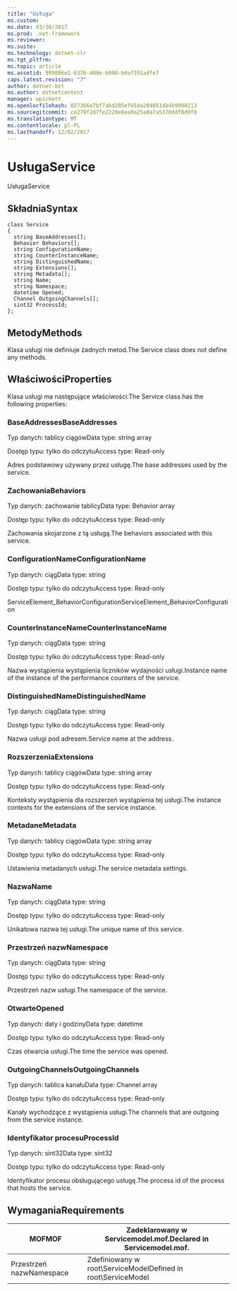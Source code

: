 ```yaml
---
title: "Usługa"
ms.custom: 
ms.date: 03/30/2017
ms.prod: .net-framework
ms.reviewer: 
ms.suite: 
ms.technology: dotnet-clr
ms.tgt_pltfrm: 
ms.topic: article
ms.assetid: 999806e1-6376-409e-b998-b0af391adfe7
caps.latest.revision: "7"
author: dotnet-bot
ms.author: dotnetcontent
manager: wpickett
ms.openlocfilehash: 027366e7bf7abd285ef65da2040514b4b9908213
ms.sourcegitcommit: ce279f2d7fe2220e6ea0a25a8a7a5370ddf8d9f0
ms.translationtype: MT
ms.contentlocale: pl-PL
ms.lasthandoff: 12/02/2017
---
```

# <a name="service"></a><span data-ttu-id="45b99-102">Usługa</span><span class="sxs-lookup"><span data-stu-id="45b99-102">Service</span></span>
<span data-ttu-id="45b99-103">Usługa</span><span class="sxs-lookup"><span data-stu-id="45b99-103">Service</span></span>  
  
## <a name="syntax"></a><span data-ttu-id="45b99-104">Składnia</span><span class="sxs-lookup"><span data-stu-id="45b99-104">Syntax</span></span>  
  
```  
class Service  
{  
  string BaseAddresses[];  
  Behavior Behaviors[];  
  string ConfigurationName;  
  string CounterInstanceName;  
  string DistinguishedName;  
  string Extensions[];  
  string Metadata[];  
  string Name;  
  string Namespace;  
  datetime Opened;  
  Channel OutgoingChannels[];  
  sint32 ProcessId;  
};  
```  
  
## <a name="methods"></a><span data-ttu-id="45b99-105">Metody</span><span class="sxs-lookup"><span data-stu-id="45b99-105">Methods</span></span>  
 <span data-ttu-id="45b99-106">Klasa usługi nie definiuje żadnych metod.</span><span class="sxs-lookup"><span data-stu-id="45b99-106">The Service class does not define any methods.</span></span>  
  
## <a name="properties"></a><span data-ttu-id="45b99-107">Właściwości</span><span class="sxs-lookup"><span data-stu-id="45b99-107">Properties</span></span>  
 <span data-ttu-id="45b99-108">Klasa usługi ma następujące właściwości:</span><span class="sxs-lookup"><span data-stu-id="45b99-108">The Service class has the following properties:</span></span>  
  
### <a name="baseaddresses"></a><span data-ttu-id="45b99-109">BaseAddresses</span><span class="sxs-lookup"><span data-stu-id="45b99-109">BaseAddresses</span></span>  
 <span data-ttu-id="45b99-110">Typ danych: tablicy ciągów</span><span class="sxs-lookup"><span data-stu-id="45b99-110">Data type: string array</span></span>  
  
 <span data-ttu-id="45b99-111">Dostęp typu: tylko do odczytu</span><span class="sxs-lookup"><span data-stu-id="45b99-111">Access type: Read-only</span></span>  
  
 <span data-ttu-id="45b99-112">Adres podstawowy używany przez usługę.</span><span class="sxs-lookup"><span data-stu-id="45b99-112">The base addresses used by the service.</span></span>  
  
### <a name="behaviors"></a><span data-ttu-id="45b99-113">Zachowania</span><span class="sxs-lookup"><span data-stu-id="45b99-113">Behaviors</span></span>  
 <span data-ttu-id="45b99-114">Typ danych: zachowanie tablicy</span><span class="sxs-lookup"><span data-stu-id="45b99-114">Data type: Behavior array</span></span>  
  
 <span data-ttu-id="45b99-115">Dostęp typu: tylko do odczytu</span><span class="sxs-lookup"><span data-stu-id="45b99-115">Access type: Read-only</span></span>  
  
 <span data-ttu-id="45b99-116">Zachowania skojarzone z tą usługą.</span><span class="sxs-lookup"><span data-stu-id="45b99-116">The behaviors associated with this service.</span></span>  
  
### <a name="configurationname"></a><span data-ttu-id="45b99-117">ConfigurationName</span><span class="sxs-lookup"><span data-stu-id="45b99-117">ConfigurationName</span></span>  
 <span data-ttu-id="45b99-118">Typ danych: ciąg</span><span class="sxs-lookup"><span data-stu-id="45b99-118">Data type: string</span></span>  
  
 <span data-ttu-id="45b99-119">Dostęp typu: tylko do odczytu</span><span class="sxs-lookup"><span data-stu-id="45b99-119">Access type: Read-only</span></span>  
  
 <span data-ttu-id="45b99-120">ServiceElement_BehaviorConfiguration</span><span class="sxs-lookup"><span data-stu-id="45b99-120">ServiceElement_BehaviorConfiguration</span></span>  
  
### <a name="counterinstancename"></a><span data-ttu-id="45b99-121">CounterInstanceName</span><span class="sxs-lookup"><span data-stu-id="45b99-121">CounterInstanceName</span></span>  
 <span data-ttu-id="45b99-122">Typ danych: ciąg</span><span class="sxs-lookup"><span data-stu-id="45b99-122">Data type: string</span></span>  
  
 <span data-ttu-id="45b99-123">Dostęp typu: tylko do odczytu</span><span class="sxs-lookup"><span data-stu-id="45b99-123">Access type: Read-only</span></span>  
  
 <span data-ttu-id="45b99-124">Nazwa wystąpienia wystąpienia liczników wydajności usługi.</span><span class="sxs-lookup"><span data-stu-id="45b99-124">Instance name of the instance of the performance counters of the service.</span></span>  
  
### <a name="distinguishedname"></a><span data-ttu-id="45b99-125">DistinguishedName</span><span class="sxs-lookup"><span data-stu-id="45b99-125">DistinguishedName</span></span>  
 <span data-ttu-id="45b99-126">Typ danych: ciąg</span><span class="sxs-lookup"><span data-stu-id="45b99-126">Data type: string</span></span>  
  
 <span data-ttu-id="45b99-127">Dostęp typu: tylko do odczytu</span><span class="sxs-lookup"><span data-stu-id="45b99-127">Access type: Read-only</span></span>  
  
 <span data-ttu-id="45b99-128">Nazwa usługi pod adresem.</span><span class="sxs-lookup"><span data-stu-id="45b99-128">Service name at the address.</span></span>  
  
### <a name="extensions"></a><span data-ttu-id="45b99-129">Rozszerzenia</span><span class="sxs-lookup"><span data-stu-id="45b99-129">Extensions</span></span>  
 <span data-ttu-id="45b99-130">Typ danych: tablicy ciągów</span><span class="sxs-lookup"><span data-stu-id="45b99-130">Data type: string array</span></span>  
  
 <span data-ttu-id="45b99-131">Dostęp typu: tylko do odczytu</span><span class="sxs-lookup"><span data-stu-id="45b99-131">Access type: Read-only</span></span>  
  
 <span data-ttu-id="45b99-132">Konteksty wystąpienia dla rozszerzeń wystąpienia tej usługi.</span><span class="sxs-lookup"><span data-stu-id="45b99-132">The instance contexts for the extensions of the service instance.</span></span>  
  
### <a name="metadata"></a><span data-ttu-id="45b99-133">Metadane</span><span class="sxs-lookup"><span data-stu-id="45b99-133">Metadata</span></span>  
 <span data-ttu-id="45b99-134">Typ danych: tablicy ciągów</span><span class="sxs-lookup"><span data-stu-id="45b99-134">Data type: string array</span></span>  
  
 <span data-ttu-id="45b99-135">Dostęp typu: tylko do odczytu</span><span class="sxs-lookup"><span data-stu-id="45b99-135">Access type: Read-only</span></span>  
  
 <span data-ttu-id="45b99-136">Ustawienia metadanych usługi.</span><span class="sxs-lookup"><span data-stu-id="45b99-136">The service metadata settings.</span></span>  
  
### <a name="name"></a><span data-ttu-id="45b99-137">Nazwa</span><span class="sxs-lookup"><span data-stu-id="45b99-137">Name</span></span>  
 <span data-ttu-id="45b99-138">Typ danych: ciąg</span><span class="sxs-lookup"><span data-stu-id="45b99-138">Data type: string</span></span>  
  
 <span data-ttu-id="45b99-139">Dostęp typu: tylko do odczytu</span><span class="sxs-lookup"><span data-stu-id="45b99-139">Access type: Read-only</span></span>  
  
 <span data-ttu-id="45b99-140">Unikatowa nazwa tej usługi.</span><span class="sxs-lookup"><span data-stu-id="45b99-140">The unique name of this service.</span></span>  
  
### <a name="namespace"></a><span data-ttu-id="45b99-141">Przestrzeń nazw</span><span class="sxs-lookup"><span data-stu-id="45b99-141">Namespace</span></span>  
 <span data-ttu-id="45b99-142">Typ danych: ciąg</span><span class="sxs-lookup"><span data-stu-id="45b99-142">Data type: string</span></span>  
  
 <span data-ttu-id="45b99-143">Dostęp typu: tylko do odczytu</span><span class="sxs-lookup"><span data-stu-id="45b99-143">Access type: Read-only</span></span>  
  
 <span data-ttu-id="45b99-144">Przestrzeń nazw usługi.</span><span class="sxs-lookup"><span data-stu-id="45b99-144">The namespace of the service.</span></span>  
  
### <a name="opened"></a><span data-ttu-id="45b99-145">Otwarte</span><span class="sxs-lookup"><span data-stu-id="45b99-145">Opened</span></span>  
 <span data-ttu-id="45b99-146">Typ danych: daty i godziny</span><span class="sxs-lookup"><span data-stu-id="45b99-146">Data type: datetime</span></span>  
  
 <span data-ttu-id="45b99-147">Dostęp typu: tylko do odczytu</span><span class="sxs-lookup"><span data-stu-id="45b99-147">Access type: Read-only</span></span>  
  
 <span data-ttu-id="45b99-148">Czas otwarcia usługi.</span><span class="sxs-lookup"><span data-stu-id="45b99-148">The time the service was opened.</span></span>  
  
### <a name="outgoingchannels"></a><span data-ttu-id="45b99-149">OutgoingChannels</span><span class="sxs-lookup"><span data-stu-id="45b99-149">OutgoingChannels</span></span>  
 <span data-ttu-id="45b99-150">Typ danych: tablica kanału</span><span class="sxs-lookup"><span data-stu-id="45b99-150">Data type: Channel array</span></span>  
  
 <span data-ttu-id="45b99-151">Dostęp typu: tylko do odczytu</span><span class="sxs-lookup"><span data-stu-id="45b99-151">Access type: Read-only</span></span>  
  
 <span data-ttu-id="45b99-152">Kanały wychodzące z wystąpienia usługi.</span><span class="sxs-lookup"><span data-stu-id="45b99-152">The channels that are outgoing from the service instance.</span></span>  
  
### <a name="processid"></a><span data-ttu-id="45b99-153">Identyfikator procesu</span><span class="sxs-lookup"><span data-stu-id="45b99-153">ProcessId</span></span>  
 <span data-ttu-id="45b99-154">Typ danych: sint32</span><span class="sxs-lookup"><span data-stu-id="45b99-154">Data type: sint32</span></span>  
  
 <span data-ttu-id="45b99-155">Dostęp typu: tylko do odczytu</span><span class="sxs-lookup"><span data-stu-id="45b99-155">Access type: Read-only</span></span>  
  
 <span data-ttu-id="45b99-156">Identyfikator procesu obsługującego usługę.</span><span class="sxs-lookup"><span data-stu-id="45b99-156">The process id of the process that hosts the service.</span></span>  
  
## <a name="requirements"></a><span data-ttu-id="45b99-157">Wymagania</span><span class="sxs-lookup"><span data-stu-id="45b99-157">Requirements</span></span>  
  
|<span data-ttu-id="45b99-158">MOF</span><span class="sxs-lookup"><span data-stu-id="45b99-158">MOF</span></span>|<span data-ttu-id="45b99-159">Zadeklarowany w Servicemodel.mof.</span><span class="sxs-lookup"><span data-stu-id="45b99-159">Declared in Servicemodel.mof.</span></span>|  
|---------|-----------------------------------|  
|<span data-ttu-id="45b99-160">Przestrzeń nazw</span><span class="sxs-lookup"><span data-stu-id="45b99-160">Namespace</span></span>|<span data-ttu-id="45b99-161">Zdefiniowany w root\ServiceModel</span><span class="sxs-lookup"><span data-stu-id="45b99-161">Defined in root\ServiceModel</span></span>|
